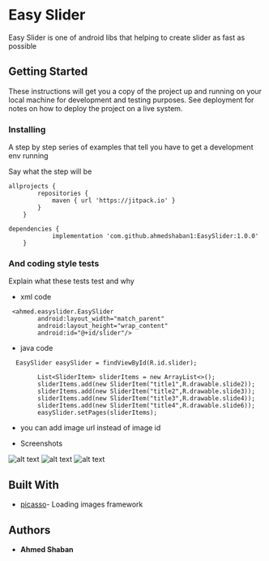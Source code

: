 # Easy Slider

Easy Slider is one of android libs that helping to create slider as fast as possible

## Getting Started

These instructions will get you a copy of the project up and running on your local machine for development and testing purposes. See deployment for notes on how to deploy the project on a live system.



### Installing

A step by step series of examples that tell you have to get a development env running

Say what the step will be

```
allprojects {
		repositories {
			maven { url 'https://jitpack.io' }
		}
	}
```

```
dependencies {
	        implementation 'com.github.ahmedshaban1:EasySlider:1.0.0'
	}
```




### And coding style tests

Explain what these tests test and why 
* xml code
```
 <ahmed.easyslider.EasySlider
        android:layout_width="match_parent"
        android:layout_height="wrap_content"
        android:id="@+id/slider"/>
```

* java code 
```
  EasySlider easySlider = findViewById(R.id.slider);

        List<SliderItem> sliderItems = new ArrayList<>();
        sliderItems.add(new SliderItem("title1",R.drawable.slide2));
        sliderItems.add(new SliderItem("title2",R.drawable.slide3));
        sliderItems.add(new SliderItem("title3",R.drawable.slide4));
        sliderItems.add(new SliderItem("title4",R.drawable.slide6));
        easySlider.setPages(sliderItems);
```

* you can add image url instead of  image id


* Screenshots  

 ![alt text](https://github.com/ahmedshaban1/EasySlider/blob/master/Screenshot_2018-05-11-18-44-00.png)
 ![alt text](https://github.com/ahmedshaban1/EasySlider/blob/master/Screenshot_2018-05-11-18-44-00.png)
 ![alt text](https://github.com/ahmedshaban1/EasySlider/blob/master/Screenshot_2018-05-11-18-44-00.png)


## Built With

* [picasso](http://square.github.io/picasso/)- Loading images framework


## Authors

* **Ahmed Shaban** 


